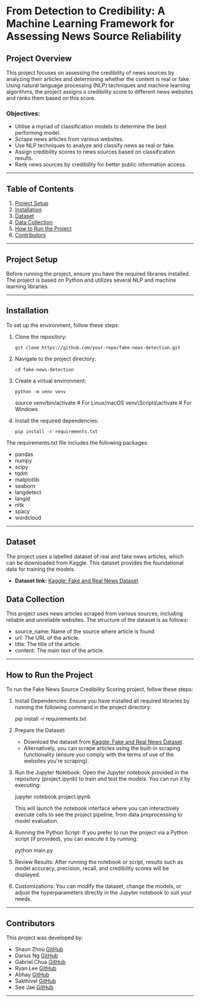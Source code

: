 # From Detection to Credibility: A Machine Learning Framework for Assessing News Source Reliability

## Project Overview

This project focuses on assessing the credibility of news sources by analyzing their articles and determining whether the content is real or fake. Using natural language processing (NLP) techniques and machine learning algorithms, the project assigns a credibility score to different news websites and ranks them based on this score.

### Objectives:

- Utilise a myriad of classification models to determine the best performing model.
- Scrape news articles from various websites.
- Use NLP techniques to analyze and classify news as real or fake.
- Assign credibility scores to news sources based on classification results.
- Rank news sources by credibility for better public information access.

---

## Table of Contents

1. [Project Setup](#project-setup)
2. [Installation](#installation)
3. [Dataset](#dataset)
4. [Data Collection](#data-collection)
5. [How to Run the Project](#how-to-run-the-project)
6. [Contributors](#contributors)

---

## Project Setup

Before running the project, ensure you have the required libraries installed. The project is based on Python and utilizes several NLP and machine learning libraries.

---

## Installation

To set up the environment, follow these steps:

1.  Clone the repository:

        git clone https://github.com/your-repo/fake-news-detection.git

2.  Navigate to the project directory:

        cd fake-news-detection

3.  Create a virtual environment:

        python -m venv venv

    source venv/bin/activate # For Linux/macOS
    venv\Scripts\activate # For Windows

4.  Install the required dependencies:

        pip install -r requirements.txt

The requirements.txt file includes the following packages:

- pandas
- numpy
- scipy
- tqdm
- matplotlib
- seaborn
- langdetect
- langid
- nltk
- spacy
- wordcloud

---

## Dataset

The project uses a labelled dataset of real and fake news articles, which can be downloaded from Kaggle. This dataset provides the foundational data for training the models.

- **Dataset link:** [Kaggle: Fake and Real News Dataset](https://www.kaggle.com/datasets/saurabhshahane/fake-news-classification)

## Data Collection

This project uses news articles scraped from various sources, including reliable and unreliable websites. The structure of the dataset is as follows:

- source_name: Name of the source where article is found
- url: The URL of the article.
- title: The title of the article.
- content: The main text of the article.

---

## How to Run the Project

To run the Fake News Source Credibility Scoring project, follow these steps:

1. Install Dependencies:
   Ensure you have installed all required libraries by running the following command in the project directory:

   pip install -r requirements.txt

2. Prepare the Dataset:

   - Download the dataset from [Kaggle: Fake and Real News Dataset](https://www.kaggle.com/clmentbisaillon/fake-and-real-news-dataset).
   - Alternatively, you can scrape articles using the built-in scraping functionality (ensure you comply with the terms of use of the websites you're scraping).

3. Run the Jupyter Notebook:
   Open the Jupyter notebook provided in the repository (project.ipynb) to train and test the models. You can run it by executing:

   jupyter notebook project.ipynb

   This will launch the notebook interface where you can interactively execute cells to see the project pipeline, from data preprocessing to model evaluation.

4. Running the Python Script:
   If you prefer to run the project via a Python script (if provided), you can execute it by running:

   python main.py

5. Review Results:
   After running the notebook or script, results such as model accuracy, precision, recall, and credibility scores will be displayed.

6. Customizations:
   You can modify the dataset, change the models, or adjust the hyperparameters directly in the Jupyter notebook to suit your needs.

---

## Contributors

This project was developed by:

- Shaun Zhou
  [GitHub](https://github.com/your-profile)
- Darius Ng
  [GitHub](https://github.com/dariusnggg)
- Gabriel Chua
  [GitHub](https://github.com/deseyebags)
- Ryan Lee
  [GitHub](https://github.com/ryan99324)
- Abhay
  [GitHub](https://github.com/Helliad)
- Sakthivel
  [GitHub](https://github.com/sakthivelg2022)
- See Jae
  [GitHub](https://github.com/seejaee)

---
